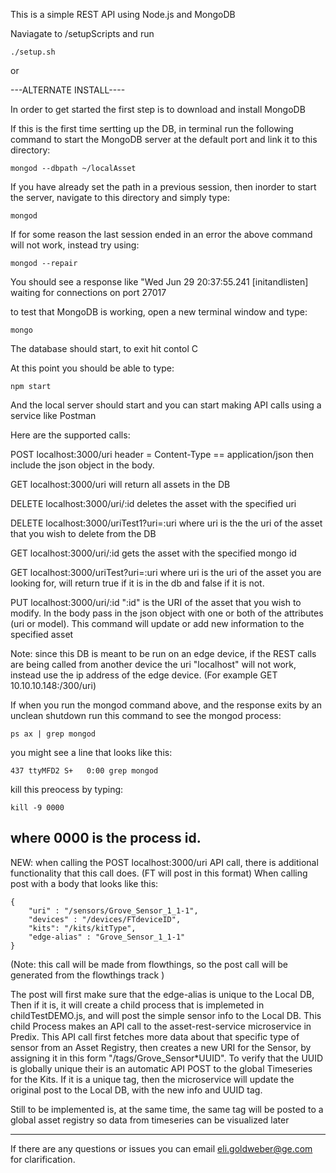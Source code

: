 This is a simple REST API using Node.js and MongoDB

Naviagate to /setupScripts and run

	./setup.sh
 or

---ALTERNATE INSTALL----

In order to get started the first step is to download and install MongoDB

If this is the first time sertting up the DB, in terminal run the following command to start the MongoDB server at the default port and link it to this directory:

	mongod --dbpath ~/localAsset

If you have already set the path in a previous session, then inorder to start the server, navigate to this directory and simply type:

	mongod

If for some reason the last session ended in an error the above command will not work, instead try using:

	mongod --repair

You should see a response like "Wed Jun 29 20:37:55.241 [initandlisten] waiting for connections on port 27017


to test that MongoDB is working, open a new terminal window and type:

	mongo

The database should start, to exit hit contol C

At this point you should be able to type:

	npm start

And the local server should start and you can start making API calls using a service like Postman

Here are the supported calls:

POST localhost:3000/uri
	header = Content-Type == application/json
	then include the json object in the body.

GET localhost:3000/uri
	will return all assets in the DB

DELETE localhost:3000/uri/:id
	deletes the asset with the specified uri

DELETE localhost:3000/uriTest1?uri=:uri
	where uri is the the uri of the asset that you wish to delete from the DB

GET localhost:3000/uri/:id
	gets the asset with the specified mongo id

GET localhost:3000/uriTest?uri=:uri
	where uri is the uri of the asset you are looking for, will return true if it is in the db and false if it is not.

PUT localhost:3000/uri/:id
	":id" is the URI of the asset that you wish to modify. In the body pass in the json object with one or both of the attributes
	(uri or model). This command will update or add new information to the specified asset

Note: since this DB is meant to be run on an edge device, if the REST calls are being called from another device the uri "localhost"
will not work, instead use the ip address of the edge device. (For example GET 10.10.10.148:/300/uri)

If when you run the mongod command above, and the response exits by an unclean shutdown run this command to see the mongod process:

	ps ax | grep mongod

you might see a line that looks like this:

	437 ttyMFD2 S+   0:00 grep mongod

kill this preocess by typing:

	kill -9 0000

where 0000 is the process id.
--------------------------------------------------------------
NEW:
when calling the POST localhost:3000/uri API call, there is additional functionality that this call does. (FT will post in this format)
When calling post with a body that looks like this:

	{
		"uri" : "/sensors/Grove_Sensor_1_1-1",
		"devices" : "/devices/FTdeviceID",
		"kits": "/kits/kitType",
		"edge-alias" : "Grove_Sensor_1_1-1"
	}

(Note: this call will be made from flowthings, so the post call will be generated from the flowthings track )

The post will first make sure that the edge-alias is unique to the Local DB,
Then if it is, it will create a child process that is implemeted in childTestDEMO.js, and will post the simple sensor info to the Local DB.
This child Process makes an API call to the asset-rest-service microservice in Predix.
This API call first fetches more data about that specific type of sensor from an Asset Registry, then creates a new URI for the Sensor,
by assigning it in this form "/tags/Grove_Sensor*UUID". To verify that the UUID is globally unique their is an automatic API POST to
the global Timeseries for the Kits. If it is a unique tag, then the microservice will update the original post to the Local DB, with the new info and UUID tag.

Still to be implemented is, at the same time, the same tag will be posted to a global asset registry so data from timeseries can be visualized later

--------------------------------------------------------------
If there are any questions or issues you can email eli.goldweber@ge.com for clarification.
